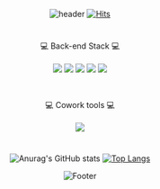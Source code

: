 <div align = "center">

![header](https://capsule-render.vercel.app/api?type=Waving&text=Dorothy's%20GitHub%20Profile&fontSize=40&color=gradient&customColorList=0,50,100&height=170&animation=twinkling&fontAlignY=36)
[![Hits](https://hits.seeyoufarm.com/api/count/incr/badge.svg?url=https%3A%2F%2Fgithub.com%2Fdorot2&count_bg=%23FF9494&title_bg=%23555555&icon=baidu.svg&icon_color=%23E7E7E7&title=hits&edge_flat=false)](https://github.com/dorot2)
#


💻 Back-end Stack 💻<br><br>
<img src="https://img.shields.io/badge/HTML-E34F26?style=flat-square&logo=HTML5&logoColor=white"/>
<img src="https://img.shields.io/badge/CSS3-1572B6?style=flat-square&logo=css3&logoColor=white"/>
<img src="https://img.shields.io/badge/javascript-F7DF1E?style=flat-square&logo=javascript&logoColor=black"/>
<img src="https://img.shields.io/badge/jquery-0769AD?style=flat-square&logo=jquery&logoColor=white"/>
<img src="https://img.shields.io/badge/java-007396?style=flat-square&logo=java&logoColor=white"/>
<!-- <img src="https://img.shields.io/badge/react-61DAFB?style=flat-square&logo=react&logoColor=black"/> -->
<br>

💻 Cowork tools 💻<br><br>
<img src="https://img.shields.io/badge/github-181717?style=flat-square&logo=github&logoColor=white"/>
#


<!--//깃허브 스탯-->
![Anurag's GitHub stats](https://github-readme-stats.vercel.app/api?username=dorot2&show_icons=true&theme=dracula)
[![Top Langs](https://github-readme-stats.vercel.app/api/top-langs/?username=dorot2&layout=compact&theme=dracula)](https://github.com/anuraghazra/github-readme-stats)

![Footer](https://capsule-render.vercel.app/api?type=waving&color=gradient&customColorList=0,50,100&height=140&section=footer)

</div>
</div>
